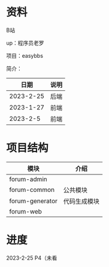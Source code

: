 # 资料

B站

up：程序员老罗

项目：easybbs

简介：

| 日期      | 说明 |
| --------- | ---- |
| 2023-2-25 | 后端 |
| 2023-1-27 | 前端 |
| 2023-2-5  | 前端 |

# 项目结构

| 模块            | 介绍         |
| --------------- | ------------ |
| forum-admin     |              |
| forum-common    | 公共模块     |
| forum-generator | 代码生成模块 |
| forum-web       |              |

# 进度

2023-2-25 P4（未看
